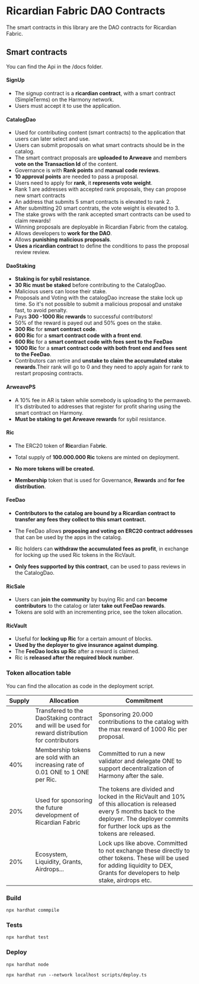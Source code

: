 # Ricardian Fabric DAO Contracts

The smart contracts in this library are the DAO contracts for Ricardian Fabric.

## Smart contracts

You can find the Api in the /docs folder.

#### SignUp

- The signup contract is a **ricardian contract**, with a smart contract (SimpleTerms) on the Harmony network.
- Users must accept it to use the application.

#### CatalogDao

- Used for contributing content (smart contracts) to the application that users can later select and use.
- Users can submit proposals on what smart contracts should be in the catalog.
- The smart contract proposals are **uploaded to Arweave** and members **vote on the Transaction Id** of the content.
- Governance is with **Rank points** and **manual code reviews**.
- **10 approval points** are needed to pass a proposal.
- Users need to apply for **rank**, it **represents vote weight**.
- Rank 1 are addresses with accepted rank proposals, they can propose new smart contracts
- An address that submits 5 smart contracts is elevated to rank 2.
- After submitting 20 smart contrats, the vote weight is elevated to 3.
- The stake grows with the rank accepted smart contracts can be used to claim rewards!
- Winning proposals are deployable in Ricardian Fabric from the catalog.
- Allows developers to **work for the DAO**.
- Allows **punishing malicious proposals**.
- **Uses a ricardian contract** to define the conditions to pass the proposal review review.

#### DaoStaking

- **Staking is for sybil resistance**.
- **30 Ric must be staked** before contributing to the CatalogDao.
- Malicious users can loose their stake.
- Proposals and Voting with the catalogDao increase the stake lock up time.
  So it's not possible to submit a malicious proposal and unstake fast, to avoid penalty.
- Pays **300 -1000 Ric rewards** to successful contributors!
- 50% of the reward is payed out and 50% goes on the stake.
- **300 Ric** for **smart contract code**.
- **600 Ric** for a **smart contract code with a front end**.
- **600 Ric** for a **smart contract code with fees sent to the FeeDao**
- **1000 Ric** for a **smart contract code with both front end and fees sent to the FeeDao**.
- Contributors can retire and **unstake to claim the accumulated stake rewards**.Their rank will go to 0 and they need to apply again for rank to restart proposing contracts.

#### ArweavePS

- A 10% fee in AR is taken while somebody is uploading to the permaweb. It's distributed to addresses that register for profit sharing using the smart contract on Harmony.
- **Must be staking to get Arweave rewards** for sybil resistance.

#### Ric

- The ERC20 token of **Ric**ardian Fab**ric**.

- Total supply of **100.000.000 Ric** tokens are minted on deployment.

- **No more tokens will be created.**

- **Membership** token that is used for Governance, **Rewards** and **for fee distribution**.

#### FeeDao

- **Contributors to the catalog are bound by a Ricardian contract to transfer any fees they collect to this smart contract.**

- The FeeDao allows **proposing and voting on ERC20 contract addresses** that can be used by the apps in the catalog.

- Ric holders can **withdraw the accumulated fees as profit**, in exchange for locking up the used Ric tokens in the RicVault.

- **Only fees supported by this contract**, can be used to pass reviews in the CatalogDao.

#### RicSale

- Users can **join the community** by buying Ric and can **become contributors** to the catalog or later **take out FeeDao rewards**.
- Tokens are sold with an incrementing price, see the token allocation.

#### RicVault

- Useful for **locking up Ric** for a certain amount of blocks.
- **Used by the deployer to give insurance against dumping**.
- The **FeeDao locks up Ric** after a reward is claimed.
- Ric is **released after the required block number**.

### Token allocation table

You can find the allocation as code in the deployment script.

| Supply | Allocation                                                                                      | Commitment                                                                                                                                                                                          |
| ------ | ----------------------------------------------------------------------------------------------- | --------------------------------------------------------------------------------------------------------------------------------------------------------------------------------------------------- |
| 20%    | Transfered to the DaoStaking contract and will be used for reward distribution for contributors | Sponsoring 20.000 contributions to the catalog with the max reward of 1000 Ric per proposal.                                                                                                        |
| 40%    | Membership tokens are sold with an increasing rate of 0.01 ONE to 1 ONE per Ric.                | Committed to run a new validator and delegate ONE to support decentralization of Harmony after the sale.                                                                                            |
| 20%    | Used for sponsoring the future development of Ricardian Fabric                                  | The tokens are divided and locked in the RicVault and 10% of this allocation is released every 5 months back to the deployer. The deployer commits for further lock ups as the tokens are released. |
| 20%    | Ecosystem, Liquidity, Grants, Airdrops...                                                       | Lock ups like above. Committed to not exchange these directly to other tokens. These will be used for adding liquidity to DEX, Grants for developers to help stake, airdrops etc.                   |

### Build

    npx hardhat commpile

### Tests

    npx hardhat test

### Deploy

    npx hardhat node

    npx hardhat run --network localhost scripts/deploy.ts
